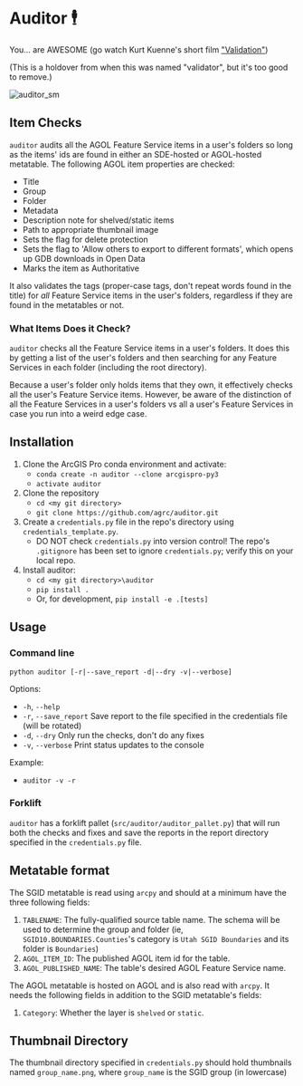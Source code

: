 # Auditor 🕴️

You... are AWESOME (go watch Kurt Kuenne's short film ["Validation"](https://www.youtube.com/watch?v=Cbk980jV7Ao))

(This is a holdover from when this was named "validator", but it's too good to remove.)

![auditor_sm](https://user-images.githubusercontent.com/325813/90076350-b8c37100-dcbc-11ea-9df7-48ea21ec138a.png)

## Item Checks

`auditor` audits all the AGOL Feature Service items in a user's folders so long as the items' ids are found in either an SDE-hosted or AGOL-hosted metatable. The following AGOL item properties are checked:

* Title
* Group
* Folder
* Metadata
* Description note for shelved/static items
* Path to appropriate thumbnail image
* Sets the flag for delete protection
* Sets the flag to 'Allow others to export to different formats', which opens up GDB downloads in Open Data
* Marks the item as Authoritative

It also validates the tags (proper-case tags, don't repeat words found in the title) for *all* Feature Service items in the user's folders, regardless if they are found in the metatables or not.

### What Items Does it Check?

`auditor` checks all the Feature Service items in a user's folders. It does this by getting a list of the user's folders and then searching for any Feature Services in each folder (including the root directory).

Because a user's folder only holds items that they own, it effectively checks all the user's Feature Service items. However, be aware of the distinction of all the Feature Services in a user's folders vs all a user's Feature Services in case you run into a weird edge case.

## Installation

1. Clone the ArcGIS Pro conda environment and activate:
   * `conda create -n auditor --clone arcgispro-py3`
   * `activate auditor`
1. Clone the repository
   * `cd <my git directory>`
   * `git clone https://github.com/agrc/auditor.git`
1. Create a `credentials.py` file in the repo's directory using `credentials_template.py`.
   * DO NOT check `credentials.py` into version control! The repo's `.gitignore` has been set to ignore `credentials.py`; verify this on your local repo.
1. Install auditor:
   * `cd <my git directory>\auditor`
   * `pip install .`
   * Or, for development, `pip install -e .[tests]`

## Usage

### Command line

`python auditor [-r|--save_report -d|--dry -v|--verbose]`

Options:

* `-h`, `--help`
* `-r`, `--save_report`           Save report to the file specified in the credentials file (will be rotated)
* `-d`, `--dry`                   Only run the checks, don't do any fixes
* `-v`, `--verbose`               Print status updates to the console

Example:

* `auditor -v -r`

### Forklift

`auditor` has a forklift pallet (`src/auditor/auditor_pallet.py`) that will run both the checks and fixes and save the reports in the report directory specified in the `credentials.py` file.

## Metatable format

The SGID metatable is read using `arcpy` and should at a minimum have the three following fields:

1. `TABLENAME`: The fully-qualified source table name. The schema will be used to determine the group and folder (ie, `SGID10.BOUNDARIES.Counties`'s category is `Utah SGID Boundaries` and its folder is `Boundaries`)
1. `AGOL_ITEM_ID`: The published AGOL item id for the table.
1. `AGOL_PUBLISHED_NAME`: The table's desired AGOL Feature Service name.

The AGOL metatable is hosted on AGOL and is also read with `arcpy`. It needs the following fields in addition to the SGID metatable's fields:

1. `Category`: Whether the layer is `shelved` or `static`.

## Thumbnail Directory

The thumbnail directory specified in `credentials.py` should hold thumbnails named `group_name.png`, where `group_name` is the SGID group (in lowercase)
